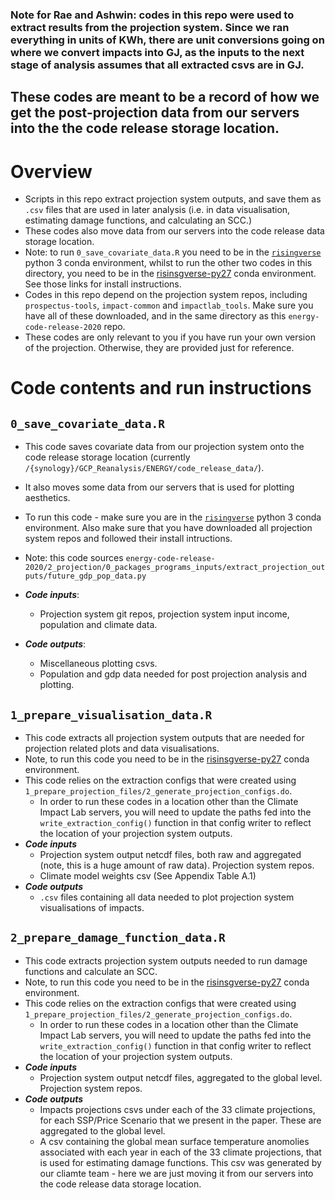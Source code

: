 ### Note for Rae and Ashwin: codes in this repo were used to extract results from the projection system. Since we ran everything in units of KWh, there are unit conversions going on where we convert impacts into GJ, as the inputs to the next stage of analysis assumes that all extracted csvs are in GJ. 
## These codes are meant to be a record of how we get the post-projection data from our servers into the the code release storage location. 

# Overview
- Scripts in this repo extract projection system outputs, and save them as `.csv` files that are used in later analysis (i.e. in data visualisation, estimating damage functions, and calculating an SCC.)
- These codes also move data from our servers into the code release data storage location.
- Note: to run `0_save_covariate_data.R` you need to be in the [`risingverse`](https://github.com/ClimateImpactLab/risingverse) python 3 conda environment, whilst to run the other two codes in this directory, you need to be in the [risinsgverse-py27](https://github.com/ClimateImpactLab/risingverse-py27) conda environment. See those links for install instructions. 
- Codes in this repo depend on the projection system repos, including `prospectus-tools`, `impact-common` and `impactlab_tools`. Make sure you have all of these downloaded, and in the same directory as this `energy-code-release-2020` repo.
- These codes are only relevant to you if you have run your own version of the projection. Otherwise, they are provided just for reference.

# Code contents and run instructions

## `0_save_covariate_data.R`
- This code saves covariate data from our projection system onto the code release storage location (currently `/{synology}/GCP_Reanalysis/ENERGY/code_release_data/`).
- It also moves some data from our servers that is used for plotting aesthetics. 
- To run this code - make sure you are in the [`risingverse`](https://github.com/ClimateImpactLab/risingverse) python 3 conda environment. Also make sure that you have downloaded all projection system repos and followed their install intructions.
- Note: this code sources `energy-code-release-2020/2_projection/0_packages_programs_inputs/extract_projection_outputs/future_gdp_pop_data.py`

- ***Code inputs***:
  - Projection system git repos, projection system input income, population and climate data.
- ***Code outputs***: 
  - Miscellaneous plotting csvs. 
  - Population and gdp data needed for post projection analysis and plotting.

## `1_prepare_visualisation_data.R`
- This code extracts all projection system outputs that are needed for projection related plots and data visualisations.
- Note, to run this code you need to be in the [risinsgverse-py27](https://github.com/ClimateImpactLab/risingverse-py27) conda environment.
- This code relies on the extraction configs that were created using `1_prepare_projection_files/2_generate_projection_configs.do`.
  - In order to run these codes in a location other than the Climate Impact Lab servers, you will need to update the paths fed into the `write_extraction_config()` function in that config writer to reflect the location of your projection system outputs. 
- ***Code inputs***
  - Projection system output netcdf files, both raw and aggregated (note, this is a huge amount of raw data). Projection system repos.
  - Climate model weights csv (See Appendix Table A.1)
- ***Code outputs***
  - `.csv` files containing all data needed to plot projection system visualisations of impacts. 

## `2_prepare_damage_function_data.R`
- This code extracts projection system outputs needed to run damage functions and calculate an SCC.
- Note, to run this code you need to be in the [risinsgverse-py27](https://github.com/ClimateImpactLab/risingverse-py27) conda environment.
- This code relies on the extraction configs that were created using `1_prepare_projection_files/2_generate_projection_configs.do`.
  - In order to run these codes in a location other than the Climate Impact Lab servers, you will need to update the paths fed into the `write_extraction_config()` function in that config writer to reflect the location of your projection system outputs. 
- ***Code inputs***
  - Projection system output netcdf files, aggregated to the global level. Projection system repos.
- ***Code outputs***
  - Impacts projections csvs under each of the 33 climate projections, for each SSP/Price Scenario that we present in the paper. These are aggregated to the global level. 
  - A csv containing the global mean surface temperature anomolies associated with each year in each of the 33 climate projections, that is used for estimating damage functions. This csv was generated by our cliamte team - here we are just moving it from our servers into the code release data storage location. 
